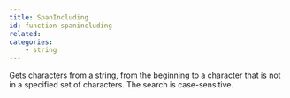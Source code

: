 ```yaml
---
title: SpanIncluding
id: function-spanincluding
related:
categories:
    - string
---
```


Gets characters from a string, from the beginning to a
character that is not in a specified set of characters. The
search is case-sensitive.